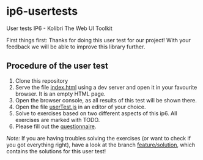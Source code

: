 # ip6-usertests
User tests IP6 - Kolibri The Web UI Toolkit

First things first: Thanks for doing this user test for our project! With your feedback we will be able to improve this 
library further.

## Procedure of the user test
1. Clone this repository
2. Serve the file [index.html](./index.html) using a dev server and open it in your favourite browser. 
   It is an empty HTML page. 
3. Open the browser console, as all results of this test will be shown there.
4. Open the file [userTest.js](./userTest.js) in an editor of your choice. 
5. Solve to exercises based on two different aspects of this ip6. All exercises are marked with TODO.
6. Please fill out the [questionnaire](https://docs.google.com/forms/d/e/1FAIpQLSfv-ugjTS4DJAMPY4JHHt37nQdKZRfwjLsdXPoPc6DzONm-bg/viewform?usp=sf_link).

_Note:_ If you are having troubles solving the exercises (or want to check if you got everything right), have a look at 
        the branch [feature/solution](https://github.com/wildwyss/ip6-usertests/tree/feature/solution), which contains 
        the solutions for this user test!